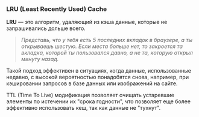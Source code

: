### LRU (Least Recently Used) Cache
**LRU** — это алгоритм, удаляющий из кэша данные, которые не запрашивались дольше всего. 

>*Представь, что у тебя есть 5 последних вкладок в браузере, а ты открываешь шестую. Если места больше нет, то закроется та вкладка, которой ты пользовался давно, а не та, которую открыл минуту назад.*

Такой подход эффективен в ситуациях, когда данные, использованные недавно, с высокой вероятностью понадобятся снова, например, при кэшировании запросов в базе данных или изображений на сайте.

TTL (Time To Live) модификация позволяет очищать устаревшие элементы по истечении их "срока годности", что позволяет еще более эффективно использовать кеш, так как данные не "тухнут".